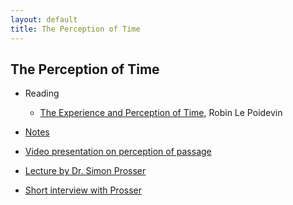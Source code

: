 ```yaml
---
layout: default
title: The Perception of Time
---
```


## The Perception of Time

+ Reading
  + [The Experience and Perception of Time](reading.pdf), Robin Le Poidevin
 
+ [Notes](notes)

+ [Video presentation on perception of passage](https://www.youtube.com/watch?v=EnH7V4k9-0M&list=PLvoAL-KSZ32cX32PRBl1D4b4wr8DwhRQ4&index=18)

+ [Lecture by Dr. Simon Prosser](https://www.dur.ac.uk/resources/ias/audio/Simon%20Prosser%20Lecture.mp3)

+ [Short interview with Prosser](https://www.youtube.com/watch?v=17IteFBZksU)
